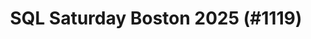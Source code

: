 ---
layout: event
title: "SQL Saturday Boston 2025 (#1119)"
subtitle: ""
tags: ["Boston", "Massachusetts", "USA", "physical", "2025", "North America"]
thumb: /assets/img/logos/Just_icon_Color_small.png
comments: false
data: SQLSat1119
---